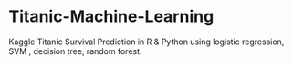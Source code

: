 # Titanic-Machine-Learning
Kaggle Titanic Survival Prediction in R & Python using logistic regression, SVM , decision tree, random forest.
